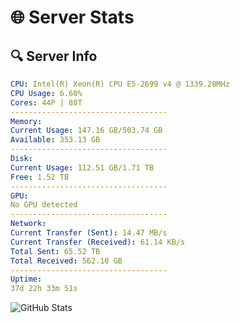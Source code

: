 # 🌐 Server Stats
## 🔍 Server Info
```yaml
CPU: Intel(R) Xeon(R) CPU E5-2699 v4 @ 1339.20MHz
CPU Usage: 6.60%
Cores: 44P | 88T
-----------------------------------
Memory:
Current Usage: 147.16 GB/503.74 GB
Available: 353.13 GB
-----------------------------------
Disk:
Current Usage: 112.51 GB/1.71 TB
Free: 1.52 TB
-----------------------------------
GPU:
No GPU detected
-----------------------------------
Network:
Current Transfer (Sent): 14.47 MB/s
Current Transfer (Received): 61.14 KB/s
Total Sent: 65.52 TB
Total Received: 562.10 GB
-----------------------------------
Uptime:
37d 22h 33m 51s
```
![GitHub Stats](https://img.shields.io/badge/Updated-2025-04-14_19:56:40-blue)